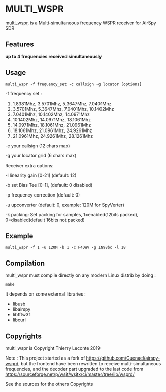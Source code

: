 # MULTI_WSPR
multi_wspr, is a Multi-simultaneous frequency WSPR receiver for AirSpy SDR

## Features
**up to 4 frequencies received simultaneously**

## Usage
`multi_wspr -f frequency_set -c callsign -g locator [options]`

 -f frequency set :
 1. 1.8381Mhz, 3.5701Mhz, 5.3647Mhz, 7.0401Mhz
 2. 3.5701Mhz, 5.3647Mhz, 7.0401Mhz, 10.1402Mhz
 3. 7.0401Mhz, 10.1402Mhz, 14.0971Mhz
 4. 10.1402Mhz, 14.0971Mhz, 18.1061Mhz
 5. 14.0971Mhz, 18.1061Mhz, 21.0961Mhz
 6. 18.1061Mhz, 21.0961Mhz, 24.9261Mhz
 7. 21.0961Mhz, 24.9261Mhz, 28.1261Mhz

  -c your callsign (12 chars max)
  
  -g your locator grid (6 chars max)

Receiver extra options:

  -l linearity gain [0-21] (default: 12)
  
  -b set Bias Tee [0-1], (default: 0 disabled)
  
  -p frequency correction (default: 0)
  
  -u upconverter (default: 0, example: 120M for SpyVerter)
  
  -k packing: Set packing for samples, 
	   1=enabled(12bits packed), 0=disabled(default 16bits not packed)

## Example

`multi_wspr -f 1 -u 120M -b 1 -c F4DWV -g IN98bc -l 18`

## Compilation
multi_wspr  must compile directly on any modern Linux distrib by doing :

`make`

It depends on some external libraries :
 * libusb
 * libairspy
 * libfftw3f
 * libcurl

## Copyrights 
multi_wspr is Copyright Thierry Leconte 2019

Note : This project started as a fork of https://github.com/Guenael/airspy-wsprd, but the frontend have been rewritten to receive multi-simultaneous frequencies, and the decoder part upgraded to the last code from  https://sourceforge.net/p/wsjt/wsjtx/ci/master/tree/lib/wsprd/

See the sources for the others Copyrights 


 
